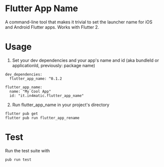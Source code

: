 # Flutter App Name 

A command-line tool that makes it trivial to set the launcher name for iOS and Android Flutter apps. Works with Flutter 2.

# Usage

1. Set your dev dependencies and your app's name and id (aka bundleId or applicationId, previously: package name)

```
dev_dependencies:
  flutter_app_name: ^0.1.2

flutter_app_name:
  name: "My Cool App"
  id: "it.in4matic.flutter_app_name"
```

2. Run flutter_app_name in your project's directory

```
flutter pub get
flutter pub run flutter_app_rename
```

# Test

Run the test suite with

`pub run test`
